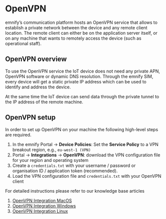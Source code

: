# OpenVPN

emnify’s communication platform hosts an OpenVPN service that allows to establish a private network between the device and any remote client location. 
The remote client can either be on the application server itself, or on any machine that wants to remotely access the device (such as operational staff).

## OpenVPN overview

To use the OpenVPN service the IoT device does not need any private APN, OpenVPN software or dynamic DNS resolution.
Through the emnify SIM, every device will get a static private IP address which can be used to identify and address the device.

<!--This image is missing: OpenVPN.png -->
<!-- image caption: OpenVPN System Overview -->

At the same time the IoT device can send data through the private tunnel to the IP address of the remote machine.

## OpenVPN setup

In order to set up OpenVPN on your machine the following high-level steps are required.

1. In the emnify Portal → **Device Policies**: Set the **Service Policy** to a VPN breakout region, e.g., `eu-west-1 (VPN)`
1. Portal → **Integrations** → **OpenVPN**: download the VPN configuration file for your region and operating system
1. Create a `credentials.txt` with your username / password or organisation ID / application token (recommended).
1. Load the VPN configuration file and `credentials.txt` with your OpenVPN client
    

For detailed instructions please refer to our knowledge base articles

1. [OpenVPN Integration MacOS](https://support.emnify.com/hc/en-us/articles/360019625379-OpenVPN-Integration-Guide-for-MacOS)
1. [OpenVPN Integration Windows](https://support.emnify.com/hc/en-us/articles/115001723273-OpenVPN-Integration-Guide-for-Windows) 
1. [OpenVPN Integration Linux](https://support.emnify.com/hc/en-us/articles/115001724434-OpenVPN-Integration-Guide-for-Linux)

